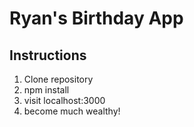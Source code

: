 # Ryan's Birthday App
## Instructions
1. Clone repository
2. npm install
3. visit localhost:3000
4. become much wealthy!
